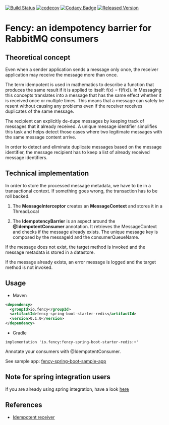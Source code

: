 [![Build Status][ci-img]][ci]
[![codecov](https://codecov.io/gh/ask4gilles/fency/branch/master/graph/badge.svg)](https://codecov.io/gh/ask4gilles/fency)
[![Codacy Badge](https://api.codacy.com/project/badge/Grade/7ee34d1388f549e1ad3298a967f388f0)](https://www.codacy.com/app/ask4gilles/fency?utm_source=github.com&amp;utm_medium=referral&amp;utm_content=ask4gilles/fency&amp;utm_campaign=Badge_Grade)
[![Released Version][maven-img]][maven]
# Fency: an idempotency barrier for RabbitMQ consumers
## Theoretical concept
Even when a sender application sends a message only once,
the receiver application may receive the message more than once.

The term idempotent is used in mathematics to describe a function that produces the same result 
if it is applied to itself: f(x) = f(f(x)). 
In Messaging this concepts translates into a message that has the same effect whether it is received 
once or multiple times. 
This means that a message can safely be resent without causing any problems even if the receiver receives 
duplicates of the same message.

The recipient can explicitly de-dupe messages by keeping track of messages that it already received. 
A unique message identifier simplifies this task and helps detect those cases where 
two legitimate messages with the same message content arrive.

In order to detect and eliminate duplicate messages based on the message identifier, 
the message recipient has to keep a list of already received message identifiers.

## Technical implementation

In order to store the processed message metadata, we have to be in a transactional context.
If something goes wrong, the transaction has to be roll backed.

1.  The **MessageInterceptor** creates an **MessageContext** and stores it in a ThreadLocal

2.  The **IdempotencyBarrier** is an aspect around the **@IdempotentConsumer** annotation. 
It retrieves the MessageContext and checks if the message already exists. 
The unique message key is composed by the messageId and the consumerQueueName.

If the message does not exist, the target method is invoked and the message metadata is stored in a datastore.

If the message already exists, an error message is logged and the target method is not invoked.

## Usage

* Maven
```xml
<dependency>
  <groupId>io.fency</groupId>
  <artifactId>fency-spring-boot-starter-redis</artifactId>
  <version>0.1.0</version>
</dependency>
```

* Gradle
```text
implementation 'io.fency:fency-spring-boot-starter-redis:+'
```

Annotate your consumers with @IdempotentConsumer.

See sample app: [fency-spring-boot-sample-app](https://github.com/ask4gilles/fency/tree/master/fency-spring-boot-sample-app)

## Note for spring integration users
If you are already using spring integration, have a look 
[here](https://docs.spring.io/spring-integration/docs/current/reference/html/#idempotent-receiver)

## References
* [Idempotent receiver](https://www.enterpriseintegrationpatterns.com/patterns/messaging/IdempotentReceiver.html)

[ci-img]: https://api.travis-ci.com/ask4gilles/fency.svg?branch=master
[ci]: https://travis-ci.com/ask4gilles/fency
[maven-img]: https://img.shields.io/maven-central/v/io.fency/fency-core.svg
[maven]: http://search.maven.org/#search%7Cga%7C1%7Cio.fency
